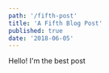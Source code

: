```yaml
---
path: '/fifth-post'
title: 'A Fifth Blog Post'
published: true
date: '2018-06-05'
---
```


Hello! I'm the best post
